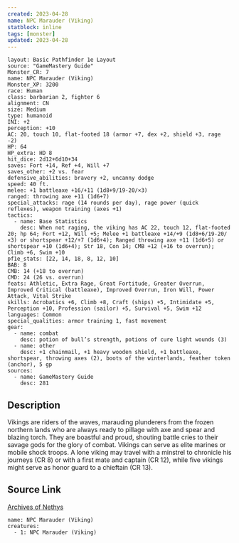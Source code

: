 ```yaml
---
created: 2023-04-28
name: NPC Marauder (Viking)
statblock: inline
tags: [monster]
updated: 2023-04-28
---
```

```statblock
layout: Basic Pathfinder 1e Layout
source: "GameMastery Guide"
Monster_CR: 7
name: NPC Marauder (Viking)
Monster_XP: 3200
race: Human
class: barbarian 2, fighter 6
alignment: CN
size: Medium
type: humanoid
INI: +2
perception: +10
AC: 20, touch 10, flat-footed 18 (armor +7, dex +2, shield +3, rage -2)
HP: 64
HP_extra: HD 8
hit_dice: 2d12+6d10+34
saves: Fort +14, Ref +4, Will +7
saves_other: +2 vs. fear
defensive_abilities: bravery +2, uncanny dodge
speed: 40 ft.
melee: +1 battleaxe +16/+11 (1d8+9/19-20/×3)
ranged: throwing axe +11 (1d6+7)
special_attacks: rage (14 rounds per day), rage power (quick reflexes), weapon training (axes +1)
tactics:
  - name: Base Statistics
    desc: When not raging, the viking has AC 22, touch 12, flat-footed 20; hp 64; Fort +12, Will +5; Melee +1 battleaxe +14/+9 (1d8+6/19-20/×3) or shortspear +12/+7 (1d6+4); Ranged throwing axe +11 (1d6+5) or shortspear +10 (1d6+4); Str 18, Con 14; CMB +12 (+16 to overrun); Climb +6, Swim +10
pf1e_stats: [22, 14, 18, 8, 12, 10]
BAB: 8
CMB: 14 (+18 to overrun)
CMD: 24 (26 vs. overrun)
feats: Athletic, Extra Rage, Great Fortitude, Greater Overrun, Improved Critical (battleaxe), Improved Overrun, Iron Will, Power Attack, Vital Strike
skills: Acrobatics +6, Climb +8, Craft (ships) +5, Intimidate +5, Perception +10, Profession (sailor) +5, Survival +5, Swim +12
languages: Common
special_qualities: armor training 1, fast movement
gear:
  - name: combat
    desc: potion of bull’s strength, potions of cure light wounds (3)
  - name: other
    desc: +1 chainmail, +1 heavy wooden shield, +1 battleaxe, shortspear, throwing axes (2), boots of the winterlands, feather token (anchor), 5 gp
sources:
  - name: GameMastery Guide
    desc: 281
```
## Description
Vikings are riders of the waves, marauding plunderers from the frozen northern lands who are always ready to pillage with axe and spear and blazing torch. They are boastful and proud, shouting battle cries to their savage gods for the glory of combat. Vikings can serve as elite marines or mobile shock troops. A lone viking may travel with a minstrel to chronicle his journeys (CR 8) or with a first mate and captain (CR 12), while five vikings might serve as honor guard to a chieftain (CR 13).
## Source Link
[Archives of Nethys](https://aonprd.com/NPCDisplay.aspx?ItemName=Marauder%20(Viking))
```encounter-table
name: NPC Marauder (Viking)
creatures:
  - 1: NPC Marauder (Viking)
```
